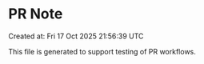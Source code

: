 # PR Note

Created at: Fri 17 Oct 2025 21:56:39 UTC

This file is generated to support testing of PR workflows.
